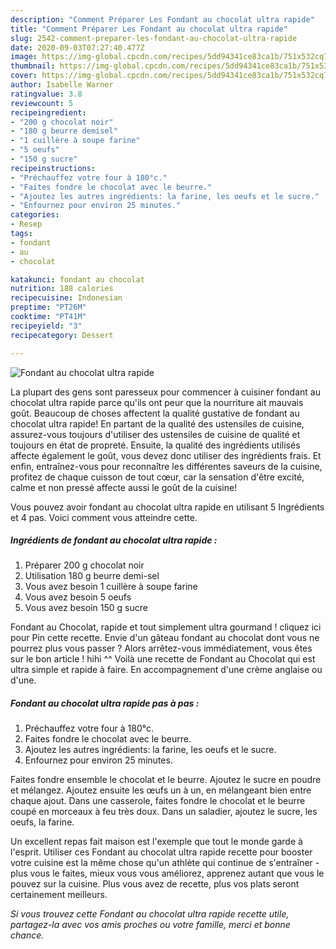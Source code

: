 ```yaml
---
description: "Comment Préparer Les Fondant au chocolat ultra rapide"
title: "Comment Préparer Les Fondant au chocolat ultra rapide"
slug: 2542-comment-preparer-les-fondant-au-chocolat-ultra-rapide
date: 2020-09-03T07:27:40.477Z
image: https://img-global.cpcdn.com/recipes/5dd94341ce83ca1b/751x532cq70/fondant-au-chocolat-ultra-rapide-photo-principale-de-la-recette.jpg
thumbnail: https://img-global.cpcdn.com/recipes/5dd94341ce83ca1b/751x532cq70/fondant-au-chocolat-ultra-rapide-photo-principale-de-la-recette.jpg
cover: https://img-global.cpcdn.com/recipes/5dd94341ce83ca1b/751x532cq70/fondant-au-chocolat-ultra-rapide-photo-principale-de-la-recette.jpg
author: Isabelle Warner
ratingvalue: 3.8
reviewcount: 5
recipeingredient:
- "200 g chocolat noir"
- "180 g beurre demisel"
- "1 cuillère à soupe farine"
- "5 oeufs"
- "150 g sucre"
recipeinstructions:
- "Préchauffez votre four à 180°c."
- "Faites fondre le chocolat avec le beurre."
- "Ajoutez les autres ingrédients: la farine, les oeufs et le sucre."
- "Enfournez pour environ 25 minutes."
categories:
- Resep
tags:
- fondant
- au
- chocolat

katakunci: fondant au chocolat 
nutrition: 188 calories
recipecuisine: Indonesian
preptime: "PT26M"
cooktime: "PT41M"
recipeyield: "3"
recipecategory: Dessert

---
```



![Fondant au chocolat ultra rapide](https://img-global.cpcdn.com/recipes/5dd94341ce83ca1b/751x532cq70/fondant-au-chocolat-ultra-rapide-photo-principale-de-la-recette.jpg)

La plupart des gens sont paresseux pour commencer à cuisiner fondant au chocolat ultra rapide parce qu'ils ont peur que la nourriture ait mauvais goût. Beaucoup de choses affectent la qualité gustative de fondant au chocolat ultra rapide! En partant de la qualité des ustensiles de cuisine, assurez-vous toujours d'utiliser des ustensiles de cuisine de qualité et toujours en état de propreté. Ensuite, la qualité des ingrédients utilisés affecte également le goût, vous devez donc utiliser des ingrédients frais. Et enfin, entraînez-vous pour reconnaître les différentes saveurs de la cuisine, profitez de chaque cuisson de tout cœur, car la sensation d'être excité, calme et non pressé affecte aussi le goût de la cuisine!

<!--inarticleads1-->

Vous pouvez avoir fondant au chocolat ultra rapide en utilisant 5 Ingrédients et 4 pas. Voici comment vous atteindre cette.

##### Ingrédients de fondant au chocolat ultra rapide :

1. Préparer 200 g chocolat noir
1. Utilisation 180 g beurre demi-sel
1. Vous avez besoin 1 cuillère à soupe farine
1. Vous avez besoin 5 oeufs
1. Vous avez besoin 150 g sucre


Fondant au Chocolat, rapide et tout simplement ultra gourmand ! cliquez ici pour Pin cette recette. Envie d&#39;un gâteau fondant au chocolat dont vous ne pourrez plus vous passer ? Alors arrêtez-vous immédiatement, vous êtes sur le bon article ! hihi ^^ Voilà une recette de Fondant au Chocolat qui est ultra simple et rapide à faire. En accompagnement d&#39;une crème anglaise ou d&#39;une. 

<!--inarticleads2-->

##### Fondant au chocolat ultra rapide pas à pas :

1. Préchauffez votre four à 180°c.
1. Faites fondre le chocolat avec le beurre.
1. Ajoutez les autres ingrédients: la farine, les oeufs et le sucre.
1. Enfournez pour environ 25 minutes.


Faites fondre ensemble le chocolat et le beurre. Ajoutez le sucre en poudre et mélangez. Ajoutez ensuite les œufs un à un, en mélangeant bien entre chaque ajout. Dans une casserole, faites fondre le chocolat et le beurre coupé en morceaux à feu très doux. Dans un saladier, ajoutez le sucre, les oeufs, la farine. 

<!--inarticleads1-->

<p>
Un excellent repas fait maison est l'exemple que tout le monde garde à l'esprit. Utiliser ces Fondant au chocolat ultra rapide recette pour booster votre cuisine est la même chose qu'un athlète qui continue de s'entraîner - plus vous le faites, mieux vous vous améliorez, apprenez autant que vous le pouvez sur la cuisine. Plus vous avez de recette, plus vos plats seront certainement meilleurs.
</p>

<p>
<i>Si vous trouvez cette Fondant au chocolat ultra rapide recette utile, partagez-la avec vos amis proches ou votre famille, merci et bonne chance.</i>
</p>
